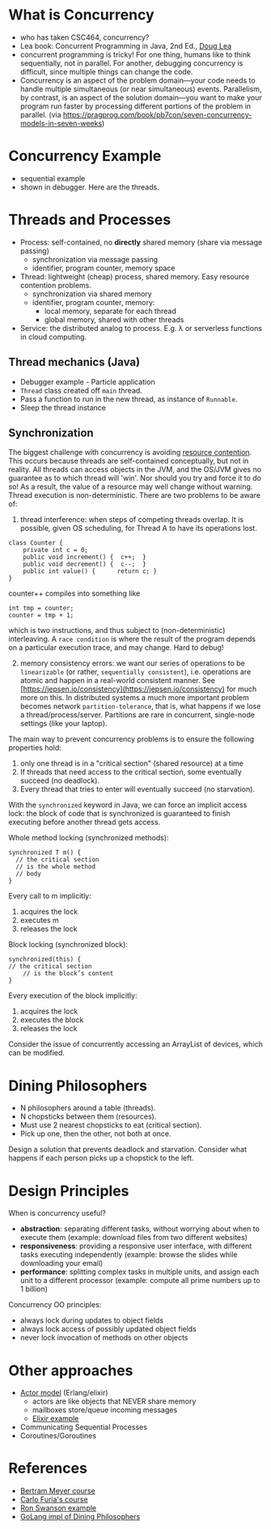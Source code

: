 # What is Concurrency
- who has taken CSC464, concurrency?
- Lea book: Concurrent Programming in Java, 2nd Ed., [Doug Lea](https://www.amazon.com/Concurrent-Programming-Java%C2%99-Principles-Pattern/dp/0201310090)
- concurrent programming is tricky! For one thing, humans like to think sequentially, not in parallel. For another, debugging concurrency is difficult, since multiple things can change the code.
- Concurrency is an aspect of the problem domain—your code needs to handle multiple simultaneous (or near simultaneous) events. Parallelism, by contrast, is an aspect of the solution domain—you want to make your program run faster by processing different portions of the problem in parallel. (via https://pragprog.com/book/pb7con/seven-concurrency-models-in-seven-weeks)

# Concurrency Example
- sequential example
- shown in debugger. Here are the threads.

# Threads and Processes
* Process: self-contained, no **directly** shared memory (share via message passing)
    - synchronization via message passing
    - identifier, program counter, memory space
* Thread: lightweight (cheap) process, shared memory. Easy resource contention problems.
    - synchronization via shared memory
    -  identifier, program counter, memory:
        - local memory, separate for each thread
        - global memory, shared with other threads
* Service: the distributed analog to process. E.g. λ or serverless functions in cloud computing.

## Thread mechanics (Java)
* Debugger example - Particle application
* `Thread` class created off `main` thread.
* Pass a function to run in the new thread, as instance of `Runnable`.
* Sleep the thread instance

## Synchronization
The biggest challenge with concurrency is avoiding [resource contention](https://www.youtube.com/watch?v=Hh_vLKlz2Mc). This occurs because threads are self-contained conceptually, but not in reality. All threads can access objects in the JVM, and the OS/JVM gives no guarantee as to which thread will 'win'. Nor should you try and force it to do so! As a result, the value of a resource may well change without warning. Thread execution is non-deterministic. There are two problems to be aware of:

1. thread interference: when steps of competing threads overlap. It is possible, given OS scheduling, for Thread A to have its operations lost.
```
class Counter {
    private int c = 0;
    public void increment() {  c++;  }
    public void decrement() {  c--;  }
    public int value() {      return c; }
}
```

counter++ compiles into something like
```
int tmp = counter;
counter = tmp + 1;
```

which is two instructions, and thus subject to (non-deterministic) interleaving. A `race condition` is where the result of the program depends on a particular execution trace, and may change. Hard to debug!

2. memory consistency errors: we want our series of operations to be `linearizable` (or rather, `sequentially consistent`), i.e. operations are atomic and happen in a real-world consistent manner. See [https://jepsen.io/consistency](https://jepsen.io/consistency) for much more on this. In distributed systems a much more important problem becomes network `partition-tolerance`, that is, what happens if we lose a thread/process/server. Partitions are rare in concurrent, single-node settings (like your laptop). 

The main way to prevent concurrency problems is to ensure the following properties hold:

1. only one thread is in a "critical section" (shared resource) at a time
2. If threads that need access to the critical section, some eventually succeed (no deadlock).
3. Every thread that tries to enter will eventually succeed (no starvation).

With the `synchronized` keyword in Java, we can force an implicit access lock: the block of code that is synchronized is guaranteed to finish executing before another thread gets access.

Whole method locking (synchronized methods): 
```
synchronized T m() {
  // the critical section
  // is the whole method
  // body
}
```

Every call to m implicitly: 

1. acquires the lock 
2. executes m
3. releases the lock

Block locking (synchronized block):
```
synchronized(this) {
// the critical section 
    // is the block’s content
}
```
Every execution of the block implicitly:

1. acquires the lock 
2. executes the block 
3. releases the lock

Consider the issue of concurrently accessing an ArrayList of devices, which can be modified. 


# Dining Philosophers
- N philosophers around a table (threads). 
- N chopsticks between them (resources). 
- Must use 2 nearest chopsticks to eat (critical section). 
- Pick up one, then the other, not both at once. 

Design a solution that prevents deadlock and starvation. Consider what happens if each person picks up a chopstick to the left. 

# Design Principles

When is concurrency useful?

- **abstraction**: separating different tasks, without worrying about when to execute them (example: download files from two different websites)
- **responsiveness**: providing a responsive user interface, with different tasks executing independently (example: browse the slides while downloading your email)
- **performance**: splitting complex tasks in multiple units, and assign each unit to a different processor (example: compute all prime numbers up to 1 billion)

Concurrency OO principles:

+ always lock during updates to object fields
+ always lock access of possibly updated object fields
+ never lock invocation of methods on other objects

# Other approaches
- [Actor model](https://www.brianstorti.com/the-actor-model/) (Erlang/elixir)
    + actors are like objects that NEVER share memory
    + mailboxes store/queue incoming messages
    + [Elixir example](https://pragprog.com/book/pb7con/seven-concurrency-models-in-seven-weeks)
- Communicating Sequential Processes
- Coroutines/Goroutines

# References
* [Bertram Meyer course](http://se.inf.ethz.ch/old/teaching/2010-S/0050/slides/13_softarch_self_study_threads.pdf)
* [Carlo Furia's course](http://www.cse.chalmers.se/edu/year/2016/course/TDA383_LP3/exercises/)
* [Ron Swanson example](http://adit.io/posts/2013-05-11-The-Dining-Philosophers-Problem-With-Ron-Swanson.html)
* [GoLang impl of Dining Philosophers](https://github.com/thomas11/csp/blob/master/csp.go#L656)
